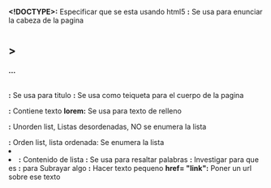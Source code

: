 **<!DOCTYPE>:** Especificar que se esta usando html5
**<head></head>:** Se usa para enunciar la cabeza de la pagina
**<h1></h1><h2>></h2>...<h6></h6>:** Se usa para titulo
**<body></body>:** Se usa como teiqueta para el cuerpo de la pagina
**<p></p>:** Contiene texto
**lorem:** Se usa para texto de relleno
**<ul></ul>:** Unorden list, Listas desordenadas, NO se enumera la lista
**<ol></ol>:** Orden list, lista ordenada: Se enumera la lista
**<li><li>:** Contenido de lista 
**<strong></strong>:** Se usa para resaltar palabras
**<b></b>:** Investigar para que es
**<Mark></mark>:** para Subrayar algo
**<small></small>:** Hacer texto pequeno
**<a>href= "link"</a>:** Poner un url sobre ese texto
